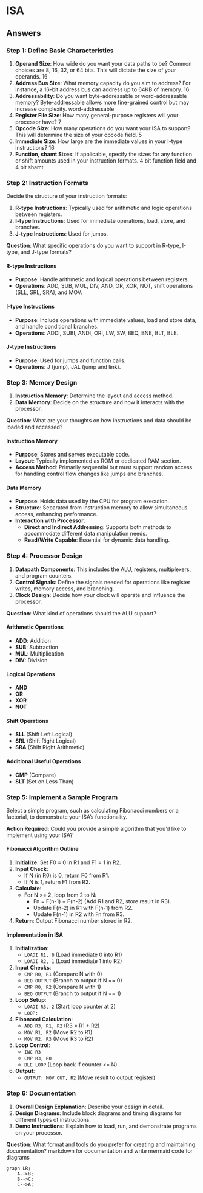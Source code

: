 # ISA

## Answers

### Step 1: Define Basic Characteristics

1. **Operand Size**: How wide do you want your data paths to be? Common choices are 8, 16, 32, or 64 bits. This will dictate the size of your operands.
16
2. **Address Bus Size**: What memory capacity do you aim to address? For instance, a 16-bit address bus can address up to 64KB of memory.
16
3. **Addressability**: Do you want byte-addressable or word-addressable memory? Byte-addressable allows more fine-grained control but may increase complexity.
word-addressable
4. **Register File Size**: How many general-purpose registers will your processor have?
7
5. **Opcode Size**: How many operations do you want your ISA to support? This will determine the size of your opcode field.
5
6. **Immediate Size**: How large are the immediate values in your I-type instructions?
16
7. **Function, shamt Sizes**: If applicable, specify the sizes for any function or shift amounts used in your instruction formats.
4 bit function field and 4 bit shamt

### Step 2: Instruction Formats

Decide the structure of your instruction formats:

1. **R-type Instructions**: Typically used for arithmetic and logic operations between registers.
2. **I-type Instructions**: Used for immediate operations, load, store, and branches.
3. **J-type Instructions**: Used for jumps.

**Question**: What specific operations do you want to support in R-type, I-type, and J-type formats?

#### R-type Instructions

- **Purpose**: Handle arithmetic and logical operations between registers.
- **Operations**: ADD, SUB, MUL, DIV, AND, OR, XOR, NOT, shift operations (SLL, SRL, SRA), and MOV.

#### I-type Instructions

- **Purpose**: Include operations with immediate values, load and store data, and handle conditional branches.
- **Operations**: ADDI, SUBI, ANDI, ORI, LW, SW, BEQ, BNE, BLT, BLE.

#### J-type Instructions

- **Purpose**: Used for jumps and function calls.
- **Operations**: J (jump), JAL (jump and link).

### Step 3: Memory Design

1. **Instruction Memory**: Determine the layout and access method.
2. **Data Memory**: Decide on the structure and how it interacts with the processor.

**Question**: What are your thoughts on how instructions and data should be loaded and accessed?

#### Instruction Memory

- **Purpose**: Stores and serves executable code.
- **Layout**: Typically implemented as ROM or dedicated RAM section.
- **Access Method**: Primarily sequential but must support random access for handling control flow changes like jumps and branches.

#### Data Memory

- **Purpose**: Holds data used by the CPU for program execution.
- **Structure**: Separated from instruction memory to allow simultaneous access, enhancing performance.
- **Interaction with Processor**:
  - **Direct and Indirect Addressing**: Supports both methods to accommodate different data manipulation needs.
  - **Read/Write Capable**: Essential for dynamic data handling.

### Step 4: Processor Design

1. **Datapath Components**: This includes the ALU, registers, multiplexers, and program counters.
2. **Control Signals**: Define the signals needed for operations like register writes, memory access, and branching.
3. **Clock Design**: Decide how your clock will operate and influence the processor.

**Question**: What kind of operations should the ALU support?

#### Arithmetic Operations

- **ADD**: Addition
- **SUB**: Subtraction
- **MUL**: Multiplication
- **DIV**: Division

#### Logical Operations

- **AND**
- **OR**
- **XOR**
- **NOT**

#### Shift Operations

- **SLL** (Shift Left Logical)
- **SRL** (Shift Right Logical)
- **SRA** (Shift Right Arithmetic)

#### Additional Useful Operations

- **CMP** (Compare)
- **SLT** (Set on Less Than)

### Step 5: Implement a Sample Program

Select a simple program, such as calculating Fibonacci numbers or a factorial, to demonstrate your ISA’s functionality.

**Action Required**: Could you provide a simple algorithm that you’d like to implement using your ISA?

#### Fibonacci Algorithm Outline

1. **Initialize**: Set F0 = 0 in R1 and F1 = 1 in R2.
2. **Input Check**:
   - If N (in R0) is 0, return F0 from R1.
   - If N is 1, return F1 from R2.
3. **Calculate**:
   - For N >= 2, loop from 2 to N:
     - Fn = F(n-1) + F(n-2) (Add R1 and R2, store result in R3).
     - Update F(n-2) in R1 with F(n-1) from R2.
     - Update F(n-1) in R2 with Fn from R3.
4. **Return**: Output Fibonacci number stored in R2.

#### Implementation in ISA

1. **Initialization**:
   - `LOADI R1, 0` (Load immediate 0 into R1)
   - `LOADI R2, 1` (Load immediate 1 into R2)
2. **Input Checks**:
   - `CMP R0, R1` (Compare N with 0)
   - `BEQ OUTPUT` (Branch to output if N == 0)
   - `CMP R0, R2` (Compare N with 1)
   - `BEQ OUTPUT` (Branch to output if N == 1)
3. **Loop Setup**:
   - `LOADI R3, 2` (Start loop counter at 2)
   - `LOOP:`
4. **Fibonacci Calculation**:
   - `ADD R3, R1, R2` (R3 = R1 + R2)
   - `MOV R1, R2` (Move R2 to R1)
   - `MOV R2, R3` (Move R3 to R2)
5. **Loop Control**:
   - `INC R3`
   - `CMP R3, R0`
   - `BLE LOOP` (Loop back if counter <= N)
6. **Output**:
   - `OUTPUT: MOV OUT, R2` (Move result to output register)

### Step 6: Documentation

1. **Overall Design Explanation**: Describe your design in detail.
2. **Design Diagrams**: Include block diagrams and timing diagrams for different types of instructions.
3. **Demo Instructions**: Explain how to load, run, and demonstrate programs on your processor.

**Question**: What format and tools do you prefer for creating and maintaining documentation?
markdown for documentation and write mermaid code for diagrams

```mermaid
graph LR;
    A-->B;
    B-->C;
    C-->A;
```
